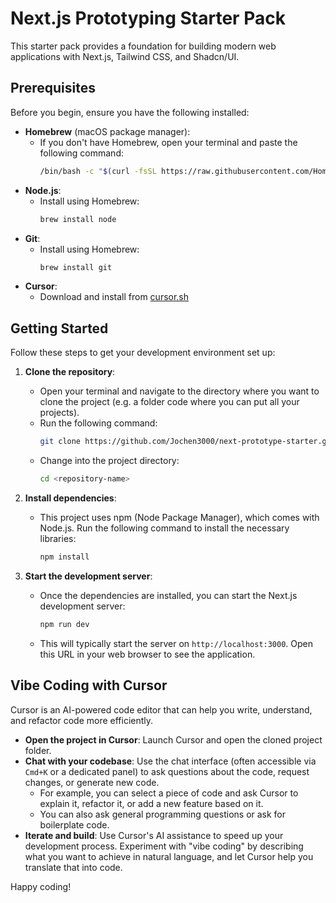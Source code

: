 # Next.js Prototyping Starter Pack

This starter pack provides a foundation for building modern web applications with Next.js, Tailwind CSS, and Shadcn/UI.

## Prerequisites

Before you begin, ensure you have the following installed:

- **Homebrew** (macOS package manager):
  - If you don't have Homebrew, open your terminal and paste the following command:
    ```bash
    /bin/bash -c "$(curl -fsSL https://raw.githubusercontent.com/Homebrew/install/HEAD/install.sh)"
    ```
- **Node.js**:
  - Install using Homebrew:
    ```bash
    brew install node
    ```
- **Git**:
  - Install using Homebrew:
    ```bash
    brew install git
    ```
- **Cursor**:
  - Download and install from [cursor.sh](https://cursor.sh/)

## Getting Started

Follow these steps to get your development environment set up:

1.  **Clone the repository**:

    - Open your terminal and navigate to the directory where you want to clone the project (e.g. a folder code where you can put all your projects).
    - Run the following command:
      ```bash
      git clone https://github.com/Jochen3000/next-prototype-starter.git
      ```
    - Change into the project directory:
      ```bash
      cd <repository-name>
      ```

2.  **Install dependencies**:

    - This project uses npm (Node Package Manager), which comes with Node.js. Run the following command to install the necessary libraries:
      ```bash
      npm install
      ```

3.  **Start the development server**:
    - Once the dependencies are installed, you can start the Next.js development server:
      ```bash
      npm run dev
      ```
    - This will typically start the server on `http://localhost:3000`. Open this URL in your web browser to see the application.

## Vibe Coding with Cursor

Cursor is an AI-powered code editor that can help you write, understand, and refactor code more efficiently.

- **Open the project in Cursor**: Launch Cursor and open the cloned project folder.
- **Chat with your codebase**: Use the chat interface (often accessible via `Cmd+K` or a dedicated panel) to ask questions about the code, request changes, or generate new code.
  - For example, you can select a piece of code and ask Cursor to explain it, refactor it, or add a new feature based on it.
  - You can also ask general programming questions or ask for boilerplate code.
- **Iterate and build**: Use Cursor's AI assistance to speed up your development process. Experiment with "vibe coding" by describing what you want to achieve in natural language, and let Cursor help you translate that into code.

Happy coding!
